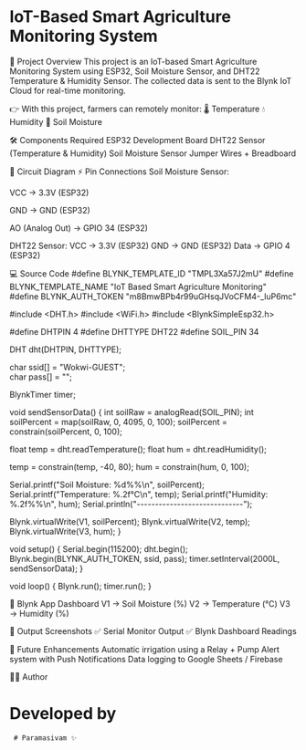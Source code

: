 # IoT-Based Smart Agriculture Monitoring System
📌 Project Overview
This project is an IoT-based Smart Agriculture Monitoring System using ESP32, Soil Moisture Sensor, and DHT22 Temperature & Humidity Sensor.
The collected data is sent to the Blynk IoT Cloud for real-time monitoring.

👉 With this project, farmers can remotely monitor:
🌡️ Temperature
💧 Humidity
🌱 Soil Moisture

🛠️ Components Required
ESP32 Development Board
DHT22 Sensor (Temperature & Humidity)
Soil Moisture Sensor
Jumper Wires + Breadboard

🔌 Circuit Diagram
⚡ Pin Connections
Soil Moisture Sensor:

VCC → 3.3V (ESP32)

GND → GND (ESP32)

AO (Analog Out) → GPIO 34 (ESP32)

DHT22 Sensor:
VCC → 3.3V (ESP32)
GND → GND (ESP32)
Data → GPIO 4 (ESP32)

💻 Source Code
#define BLYNK_TEMPLATE_ID "TMPL3Xa57J2mU"
#define BLYNK_TEMPLATE_NAME "IoT Based Smart Agriculture Monitoring"
#define BLYNK_AUTH_TOKEN  "m8BmwBPb4r99uGHsqJVoCFM4-_luP6mc"

#include <DHT.h>
#include <WiFi.h>
#include <BlynkSimpleEsp32.h>

#define DHTPIN 4
#define DHTTYPE DHT22
#define SOIL_PIN 34 

DHT dht(DHTPIN, DHTTYPE);

char ssid[] = "Wokwi-GUEST";  
char pass[] = "";             

BlynkTimer timer;

void sendSensorData() {
  int soilRaw = analogRead(SOIL_PIN);
  int soilPercent = map(soilRaw, 0, 4095, 0, 100);
  soilPercent = constrain(soilPercent, 0, 100);

  float temp = dht.readTemperature();
  float hum = dht.readHumidity();

  temp = constrain(temp, -40, 80);
  hum = constrain(hum, 0, 100);

  Serial.printf("Soil Moisture: %d%%\n", soilPercent);
  Serial.printf("Temperature: %.2f°C\n", temp);
  Serial.printf("Humidity: %.2f%%\n", hum);
  Serial.println("-----------------------------");

  Blynk.virtualWrite(V1, soilPercent);
  Blynk.virtualWrite(V2, temp);
  Blynk.virtualWrite(V3, hum);
}

void setup() {
  Serial.begin(115200);
  dht.begin();
  Blynk.begin(BLYNK_AUTH_TOKEN, ssid, pass);
  timer.setInterval(2000L, sendSensorData);
}

void loop() {
  Blynk.run();
  timer.run();
}

📲 Blynk App Dashboard
V1 → Soil Moisture (%)
V2 → Temperature (°C)
V3 → Humidity (%)

📸 Output Screenshots
✅ Serial Monitor Output
✅ Blynk Dashboard Readings

🚀 Future Enhancements
Automatic irrigation using a Relay + Pump
Alert system with Push Notifications
Data logging to Google Sheets / Firebase

👨‍💻 Author
# Developed by
     # Paramasivam ✨

